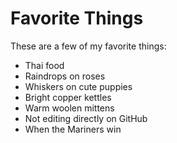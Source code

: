 # Favorite Things

These are a few of my favorite things:

- Thai food
- Raindrops on roses
- Whiskers on cute puppies
- Bright copper kettles
- Warm woolen mittens
- Not editing directly on GitHub
- When the Mariners win

